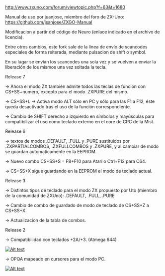 http://www.zxuno.com/forum/viewtopic.php?f=63&t=1680

Manual de uso por juanjose, miembro del foro de ZX-Uno: https://github.com/jsanjose/ZXGO-Manual

Modificacion a partir del código de Neuro (enlace indicado en el archivo de licencia).

Entre otros cambios, este fork sale de la línea de envío de scancodes especiales de forma reiterada, mediante pulsacion de shift o symbol. 

En su lugar se envían los scancodes una sola vez y se vuelven a enviar la liberación de los mismos una vez soltada la tecla.



Release 7

-> Ahora el modo ZX también admite todos las teclas de función con CS+SS+numero, excepto para el modo .ZXPURE del mismo.

-> CS+SS+L -> Activa modo ALT sólo en PC y sólo para las F1 a F12, éste queda desactivado tras el uso de la función correspondiente.

-> Cambio de SHIFT derecho a izquierdo en símbolos y mayúsculas para compatibilizar el uso como teclado externo en el core de CPC de la Mist.

Release 6

-> textos de modos .DEFAULT, .FULL y .PURE sustituidos por .ZXPARTIALCOMBOS, .ZXFULLCOMBOS y .ZXPURE, y al cambiar de modo se guardan automaticamente en la EEPROM.

-> Nuevo combo CS+SS+S = F8+F10 para Atari o Ctrl+F12 para C64.

-> CS+SS+X sigue guardando en la EEPROM el modo de teclado actual.

Release 3

-> Distintos tipos de teclado para el modo ZX propuesto por Uto (miembro de la comunidad de ZXUno): .DEFAULT, .FULL, .PURE

-> Cambio de combo de guardado de modo de teclado de CS+SS+Z a CS+SS+X.

-> Actualizacion de la tabla de combos.

Release 2

-> Compatibilidad con teclados +2A/+3. (Atmega 644)

[![Alt text](https://img.youtube.com/vi/WUbUbnqNGHQ/0.jpg)](https://www.youtube.com/watch?v=WUbUbnqNGHQ)

-> OPQA mapeado en cursores para el modo PC.

[![Alt text](https://img.youtube.com/vi/GBOXth72a-g/0.jpg)](https://www.youtube.com/watch?v=GBOXth72a-g)
